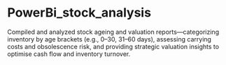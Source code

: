 # PowerBi_stock_analysis

Compiled and analyzed stock ageing and valuation reports—categorizing inventory by age brackets (e.g., 0–30, 31–60 days), assessing carrying costs and obsolescence risk, and providing strategic valuation insights to optimise cash flow and inventory turnover.
